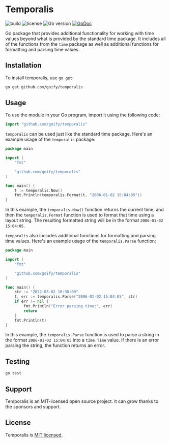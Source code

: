 # Temporalis

![build](https://github.com/goify/temporalis/workflows/build/badge.svg)
![license](https://img.shields.io/github/license/goify/temporalis?color=success)
![Go version](https://img.shields.io/github/go-mod/go-version/goify/temporalis)
[![GoDoc](https://godoc.org/github.com/goify/temporalis?status.svg)](https://godoc.org/github.com/goify/temporalis)

Go package that provides additional functionality for working with time values beyond what is provided by the standard time package. It includes all of the functions from the `time` package as well as additional functions for formatting and parsing time values.

## Installation

To install temporalis, use `go get`:

```bash
go get github.com/goify/temporalis
```

## Usage

To use the module in your Go program, import it using the following code:

```go
import "github.com/goify/temporalis"
```

`temporalis` can be used just like the standard time package. Here's an example usage of the `temporalis` package:

```go
package main

import (
    "fmt"

    "github.com/goify/temporalis"
)

func main() {
    t := temporalis.Now()
    fmt.Println(temporalis.Format(t, "2006-01-02 15:04:05"))
}
```

In this example, the `temporalis.Now()` function returns the current time, and then the `temporalis.Format` function is used to format that time using a layout string. The resulting formatted string will be in the format `2006-01-02 15:04:05`.

`temporalis` also includes additional functions for formatting and parsing time values. Here's an example usage of the `temporalis.Parse` function:

```go
package main

import (
    "fmt"

    "github.com/goify/temporalis"
)

func main() {
    str := "2022-05-02 10:30:00"
    t, err := temporalis.Parse("2006-01-02 15:04:05", str)
    if err != nil {
        fmt.Println("Error parsing time:", err)
        return
    }
    fmt.Println(t)
}
```

In this example, the `temporalis.Parse` function is used to parse a string in the format `2006-01-02 15:04:05` into a `time.Time` value. If there is an error parsing the string, the function returns an error.

## Testing

```bash
go test
```

## Support

Temporalis is an MIT-licensed open source project. It can grow thanks to the sponsors and support.

## License

Temporalis is [MIT licensed](LICENSE).

